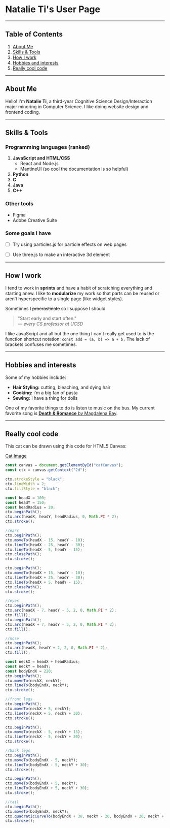 # Natalie Ti's User Page

---

## Table of Contents

1. [About Me](#about-me)
2. [Skills & Tools](#skills--tools)
3. [How I work](#how-i-work)
4. [Hobbies and interests](#hobbies-and-interests)
5. [Really cool code](#really-cool-code)

---

## About Me

Hello! I'm **Natalie Ti**, a third-year Cognitive Science Design/Interaction major minoring in Computer Science. I like doing website design and frontend coding.

---

## Skills & Tools

### Programming languages (ranked)
1. **JavaScript and HTML/CSS**
    - React and Node.js
    - MantineUI (so cool the documentation is so helpful)
2. **Python** 
3. **C**
4. **Java**
5. **C++**

### Other tools
- Figma 
- Adobe Creative Suite 

### Some goals I have 
- [ ] Try using particles.js for particle effects on web pages
- [ ] Use three.js to make an interactive 3d element


---

## How I work

I tend to work in **sprints** and have a habit of scratching everything and starting anew. I like to **modularize** my work so that parts can be reused or aren’t hyperspecific to a single page (like widget styles).

Sometimes I ~~procrastinate~~ so I suppose I should

> "Start early and start often."  
> — *every CS professor at UCSD*

I like JavaScript and all but the one thing I can't really get used to is the function shortcut notation:
`const add = (a, b) => a + b;` The lack of brackets confuses me sometimes.

---

## Hobbies and interests

Some of my hobbies include:

- **Hair Styling:** cutting, bleaching, and dying hair 
- **Cooking:** i'm a big fan of pasta    
- **Sewing:** i have a thing for dolls

One of my favorite things to do is listen to music on the bus. My current favorite song is [**Death & Romance** by Magdalena Bay](https://youtu.be/xMJyxP-kUWg?si=pRaNMMsRImHG452q).

---

## Really cool code

This cat can be drawn using this code for HTML5 Canvas:

[Cat Image](beautiful%20cat.png)

```javascript
const canvas = document.getElementById("catCanvas");
const ctx = canvas.getContext("2d");

ctx.strokeStyle = "black";
ctx.lineWidth = 2;
ctx.fillStyle = "black";

const headX = 100;
const headY = 150;
const headRadius = 20;
ctx.beginPath();
ctx.arc(headX, headY, headRadius, 0, Math.PI * 2);
ctx.stroke();

//ears
ctx.beginPath();
ctx.moveTo(headX - 15, headY - 10);
ctx.lineTo(headX - 25, headY - 30);
ctx.lineTo(headX - 5, headY - 15);
ctx.closePath();
ctx.stroke();

ctx.beginPath();
ctx.moveTo(headX + 15, headY - 10);
ctx.lineTo(headX + 25, headY - 30);
ctx.lineTo(headX + 5, headY - 15);
ctx.closePath();
ctx.stroke();

//eyes
ctx.beginPath();
ctx.arc(headX - 7, headY - 5, 2, 0, Math.PI * 2);
ctx.fill();
ctx.beginPath();
ctx.arc(headX + 7, headY - 5, 2, 0, Math.PI * 2);
ctx.fill();

//nose
ctx.beginPath();
ctx.arc(headX, headY + 2, 2, 0, Math.PI * 2);
ctx.fill();

const neckX = headX + headRadius;
const neckY = headY;
const bodyEndX = 220;
ctx.beginPath();
ctx.moveTo(neckX, neckY);
ctx.lineTo(bodyEndX, neckY);
ctx.stroke();

//front legs
ctx.beginPath();
ctx.moveTo(neckX + 5, neckY);
ctx.lineTo(neckX + 5, neckY + 30);
ctx.stroke();

ctx.beginPath();
ctx.moveTo(neckX - 5, neckY + 15);
ctx.lineTo(neckX - 5, neckY + 30);
ctx.stroke();

//back legs
ctx.beginPath();
ctx.moveTo(bodyEndX - 5, neckY);
ctx.lineTo(bodyEndX - 5, neckY + 30);
ctx.stroke();

ctx.beginPath();
ctx.moveTo(bodyEndX + 5, neckY);
ctx.lineTo(bodyEndX + 5, neckY + 30);
ctx.stroke();

//tail
ctx.beginPath();
ctx.moveTo(bodyEndX, neckY);
ctx.quadraticCurveTo(bodyEndX + 30, neckY - 20, bodyEndX + 20, neckY + 10);
ctx.stroke();

